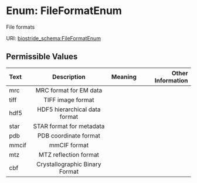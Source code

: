 
# Enum: FileFormatEnum

File formats

URI: [biostride_schema:FileFormatEnum](https://w3id.org/biostride/schema/FileFormatEnum)


## Permissible Values

| Text | Description | Meaning | Other Information |
| :--- | :---: | :---: | ---: |
| mrc | MRC format for EM data |  |  |
| tiff | TIFF image format |  |  |
| hdf5 | HDF5 hierarchical data format |  |  |
| star | STAR format for metadata |  |  |
| pdb | PDB coordinate format |  |  |
| mmcif | mmCIF format |  |  |
| mtz | MTZ reflection format |  |  |
| cbf | Crystallographic Binary Format |  |  |
